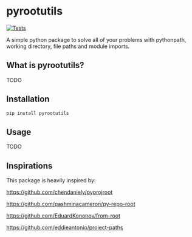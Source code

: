 # pyrootutils

[![Tests](https://github.com/ashleve/pyrootutils/actions/workflows/tests.yaml/badge.svg)](https://github.com/ashleve/pyrootutils/actions/workflows/tests.yaml)

A simple python package to solve all of your problems with pythonpath, working directory, file paths and module imports.

## What is pyrootutils?

TODO

## Installation

```python
pip install pyrootutils
```

## Usage

TODO

## Inspirations

This package is heavily inspired by:

https://github.com/chendaniely/pyprojroot

https://github.com/pashminacameron/py-repo-root

https://github.com/EduardKononov/from-root

https://github.com/eddieantonio/project-paths
